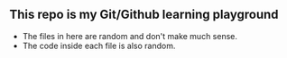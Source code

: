 ## This repo is my Git/Github learning playground
- The files in here are random and don't make much sense.
- The code inside each file is also random. 
